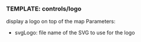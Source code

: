### TEMPLATE: controls/logo

display a logo on top of the map
Parameters:

* svgLogo: file name of the SVG to use for the logo

